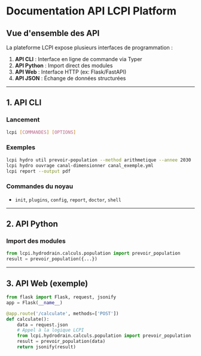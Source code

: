 # Documentation API LCPI Platform

## Vue d'ensemble des API

La plateforme LCPI expose plusieurs interfaces de programmation :

1. **API CLI** : Interface en ligne de commande via Typer
2. **API Python** : Import direct des modules
3. **API Web** : Interface HTTP (ex: Flask/FastAPI)
4. **API JSON** : Échange de données structurées

---

## 1. API CLI

### Lancement

```bash
lcpi [COMMANDES] [OPTIONS]
```

### Exemples

```bash
lcpi hydro util prevoir-population --method arithmetique --annee 2030
lcpi hydro ouvrage canal-dimensionner canal_exemple.yml
lcpi report --output pdf
```

### Commandes du noyau

- `init`, `plugins`, `config`, `report`, `doctor`, `shell`

---

## 2. API Python

### Import des modules

```python
from lcpi.hydrodrain.calculs.population import prevoir_population
result = prevoir_population({...})
```

---

## 3. API Web (exemple)

```python
from flask import Flask, request, jsonify
app = Flask(__name__)

@app.route('/calculate', methods=['POST'])
def calculate():
    data = request.json
    # Appel à la logique LCPI
    from lcpi.hydrodrain.calculs.population import prevoir_population
    result = prevoir_population(data)
    return jsonify(result)
``` 